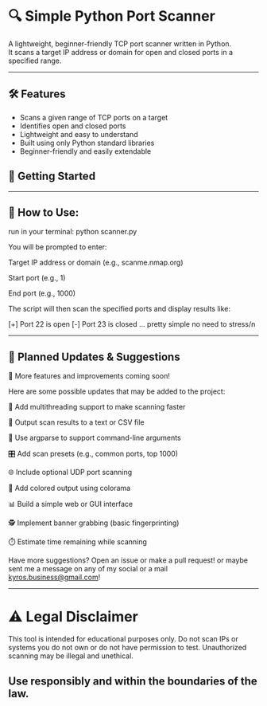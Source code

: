 # 🔍 Simple Python Port Scanner

A lightweight, beginner-friendly TCP port scanner written in Python.  
It scans a target IP address or domain for open and closed ports in a specified range.

---

## 🛠️ Features

- Scans a given range of TCP ports on a target
- Identifies open and closed ports
- Lightweight and easy to understand
- Built using only Python standard libraries
- Beginner-friendly and easily extendable



## 🚀 Getting Started

---
## 🧪 How to Use:

run in your terminal:
python scanner.py

You will be prompted to enter:

Target IP address or domain (e.g., scanme.nmap.org)

Start port (e.g., 1)

End port (e.g., 1000)

The script will then scan the specified ports and display results like:

[+] Port 22 is open
[-] Port 23 is closed
...
pretty simple no need to stress/n

---

## 📌 Planned Updates & Suggestions
🎯 More features and improvements coming soon!

Here are some possible updates that may be added to the project:

🧵 Add multithreading support to make scanning faster

📁 Output scan results to a text or CSV file

🧾 Use argparse to support command-line arguments

🎛️ Add scan presets (e.g., common ports, top 1000)

🌐 Include optional UDP port scanning

🎨 Add colored output using colorama

📊 Build a simple web or GUI interface

🕵️ Implement banner grabbing (basic fingerprinting)

⏱️ Estimate time remaining while scanning

Have more suggestions? Open an issue or make a pull request!
or maybe sent me a message on any of my social or a mail kyros.business@gmail.com!

---


# ⚠️ Legal Disclaimer
This tool is intended for educational purposes only.
Do not scan IPs or systems you do not own or do not have permission to test.
Unauthorized scanning may be illegal and unethical.

Use responsibly and within the boundaries of the law.
---





